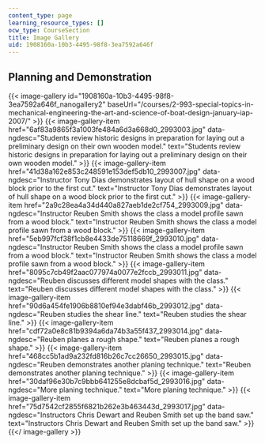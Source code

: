 ```yaml
---
content_type: page
learning_resource_types: []
ocw_type: CourseSection
title: Image Gallery
uid: 1908160a-10b3-4495-98f8-3ea7592a646f
---
```


Planning and Demonstration
--------------------------
{{< image-gallery id="1908160a-10b3-4495-98f8-3ea7592a646f_nanogallery2" baseUrl="/courses/2-993-special-topics-in-mechanical-engineering-the-art-and-science-of-boat-design-january-iap-2007/" >}}
{{< image-gallery-item href="6af83a9865f3a1003fe484a6d3a668d0_2993003.jpg" data-ngdesc="Students review historic designs in preparation for laying out a preliminary design on their own wooden model." text="Students review historic designs in preparation for laying out a preliminary design on their own wooden model." >}}
{{< image-gallery-item href="41d38a162e853c248591e153def5db10_2993007.jpg" data-ngdesc="Instructor Tony Dias demonstrates layout of hull shape on a wood block prior to the first cut." text="Instructor Tony Dias demonstrates layout of hull shape on a wood block prior to the first cut." >}}
{{< image-gallery-item href="2a9c28ea4a34d440a827aeb1de2cf754_2993009.jpg" data-ngdesc="Instructor Reuben Smith shows the class a model profile sawn from a wood block." text="Instructor Reuben Smith shows the class a model profile sawn from a wood block." >}}
{{< image-gallery-item href="5eb997fcf38f1cb8e4433de75118669f_2993010.jpg" data-ngdesc="Instructor Reuben Smith shows the class a model profile sawn from a wood block." text="Instructor Reuben Smith shows the class a model profile sawn from a wood block." >}}
{{< image-gallery-item href="8095c7cb49f2aac077974a0077e2fccb_2993011.jpg" data-ngdesc="Reuben discusses different model shapes with the class." text="Reuben discusses different model shapes with the class." >}}
{{< image-gallery-item href="90d6a454fe1906b8810ef94e3dabf46b_2993012.jpg" data-ngdesc="Reuben studies the shear line." text="Reuben studies the shear line." >}}
{{< image-gallery-item href="cdf72a0e8c81b9394a6da74b3a55f437_2993014.jpg" data-ngdesc="Reuben planes a rough shape." text="Reuben planes a rough shape." >}}
{{< image-gallery-item href="468cc5b1ad9a232fd816b26c7cc26650_2993015.jpg" data-ngdesc="Reuben demonstrates another planing technique." text="Reuben demonstrates another planing technique." >}}
{{< image-gallery-item href="30daf96e30b7c9bbb641255e8dcbaf5d_2993016.jpg" data-ngdesc="More planing technique." text="More planing technique." >}}
{{< image-gallery-item href="75d7542cf2855f6821b262e3b463443d_2993017.jpg" data-ngdesc="Instructors Chris Dewart and Reuben Smith set up the band saw." text="Instructors Chris Dewart and Reuben Smith set up the band saw." >}}
{{</ image-gallery >}}
